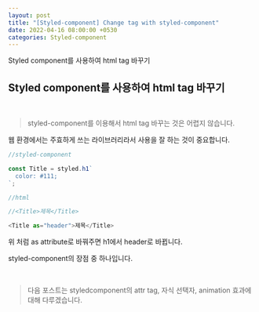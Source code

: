 ```yaml
---
layout: post
title: "[Styled-component] Change tag with styled-component"
date: 2022-04-16 08:00:00 +0530
categories: Styled-component
---
```


Styled component를 사용하여 html tag 바꾸기

## Styled component를 사용하여 html tag 바꾸기

<br />

> styled-component를 이용해서 html tag 바꾸는 것은 어렵지 않습니다.

웹 환경에서는 주효하게 쓰는 라이브러리라서 사용을 잘 하는 것이 중요합니다.

```javascript
//styled-component

const Title = styled.h1`
  color: #111;
`;
```

```javascript
//html

//<Title>제목</Title>

<Title as="header">제목</Title>
```

위 처럼 as attribute로 바꿔주면 h1에서 header로 바뀝니다.

styled-component의 장점 중 하나입니다.

<br>

> 다음 포스트는 styledcomponent의 attr tag, 자식 선택자, animation 효과에 대해 다루겠습니다.
